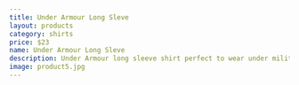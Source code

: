 ```yaml
---
title: Under Armour Long Sleve
layout: products
category: shirts
price: $23
name: Under Armour Long Sleve
description: Under Armour long sleeve shirt perfect to wear under military or law enforcement uniforms providing protection against sweat.
image: product5.jpg
---
```



